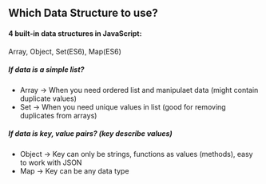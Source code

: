 ## Which Data Structure to use?

#### 4 built-in data structures in JavaScript:

Array, Object, Set(ES6), Map(ES6)

##### If data is a simple list?

- Array -> When you need ordered list and manipulaet data (might contain duplicate values)
- Set -> When you need unique values in list (good for removing duplicates from arrays)

##### If data is key, value pairs? (key describe values)

- Object -> Key can only be strings, functions as values (methods), easy to work with JSON
- Map -> Key can be any data type
